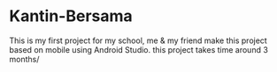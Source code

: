 # Kantin-Bersama
This is my first project for my school, me & my friend make this project based on mobile using Android Studio.
this project takes time around 3 months/
